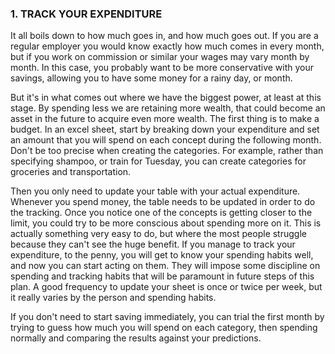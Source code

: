 ### 1. TRACK YOUR EXPENDITURE

It all boils down to how much goes in, and how much goes out. If you are a regular employer you would know exactly how much comes in every month, but if you work on commission or similar your wages may vary month by month. In this case, you probably want to be more conservative with your savings, allowing you to have some money for a rainy day, or month.

But it's in what comes out where we have the biggest power, at least at this stage. By spending less we are retaining more wealth, that could become an asset in the future to acquire even more wealth. The first thing is to make a budget. In an excel sheet, start by breaking down your expenditure and set an amount that you will spend on each concept during the following month. Don't be too precise when creating the categories. For example, rather than specifying shampoo, or train for Tuesday, you can create categories for groceries and transportation.

Then you only need to update your table with your actual expenditure. Whenever you spend money, the table needs to be updated in order to do the tracking. Once you notice one of the concepts is getting closer to the limit, you could try to be more conscious about spending more on it. This is actually something very easy to do, but where the most people struggle because they can't see the huge benefit. If you manage to track your expenditure, to the penny, you will get to know your spending habits well, and now you can start acting on them. They will impose some discipline on spending and tracking habits that will be paramount in future steps of this plan. A good frequency to update your sheet is once or twice per week, but it really varies by the person and spending habits.

If you don't need to start saving immediately, you can trial the first month by trying to guess how much you will spend on each category, then spending normally and comparing the results against your predictions.


